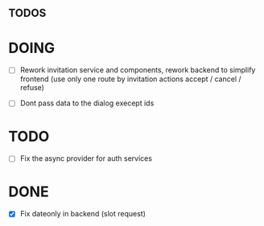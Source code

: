 ## TODOS

# DOING

- [ ] Rework invitation service and components, rework backend to simplify frontend (use only one route by invitation actions accept / cancel / refuse)

- [ ] Dont pass data to the dialog execept ids

# TODO

- [ ] Fix the async provider for auth services

# DONE

- [x] Fix dateonly in backend (slot request)
